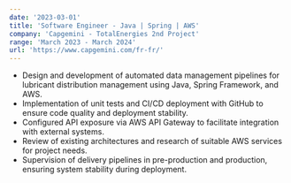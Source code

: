 ```yaml
---
date: '2023-03-01'
title: 'Software Engineer - Java | Spring | AWS'
company: 'Capgemini - TotalEnergies 2nd Project'
range: 'March 2023 - March 2024'
url: 'https://www.capgemini.com/fr-fr/'
---
```


- Design and development of automated data management pipelines for lubricant distribution management using Java, Spring Framework, and AWS.
- Implementation of unit tests and CI/CD deployment with GitHub to ensure code quality and deployment stability.
- Configured API exposure via AWS API Gateway to facilitate integration with external systems.
- Review of existing architectures and research of suitable AWS services for project needs.
- Supervision of delivery pipelines in pre-production and production, ensuring system stability during deployment.
